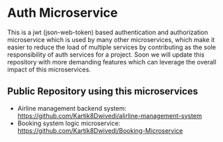 # Auth Microservice
This is a jwt (json-web-token) based authentication and authorization microservice which is used by many other microservices, which make it easier to reduce the load of multiple services by contributing as the sole responsibility of auth services for a project. Soon we will update this repository with more demanding features which can leverage the overall impact of this microservices.

## Public Repository using this microservices
- Airline management backend system: https://github.com/Kartik8Dwivedi/alirline-management-system
- Booking system logic microservice: https://github.com/Kartik8Dwivedi/Booking-Microservice
